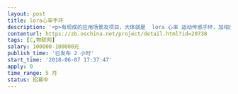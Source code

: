 ```yaml
---                
layout: post       
title: lora心率手环           
description: '<p>有现成的应用场景及项目，大体就是  lora 心率 运动传感手环，加相应的lora基站</p>'     
contenturl: https://zb.oschina.net/project/detail.html?id=20738      
tags: [C,物联网]            
salary: 100000-100000元          
publish_time: '已发布 2 小时'         
start_time: '2018-06-07 17:37:47'           
apply: 0                   
time_range: 5 月              
status: 招募中                  
---                 
```

